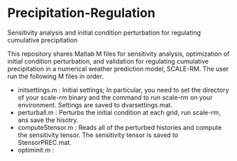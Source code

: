# Precipitation-Regulation
Sensitivity analysis and initial condition perturbation for regulating cumulative precipitation

This repository shares Matlab M files for sensitivity analysis, optimization of initial condition perturbation, and validation for regulating cumulative precipitation in a numerical weather prediction model, SCALE-RM. The user run the following M files in order. 
- initsettings.m : Initial settings; In particular, you need to set the directory of your scale-rm binary and the command to run scale-rm on your environment. Settings are saved to dvarsettings.mat. 
- perturball.m : Perturbs the initial condition at each grid, run scale-rm, ans save the hisotry. 
- computeStensor.m : Reads all of the perturbed histories and compute the sensitivity tensor. The sensitivity tensor is saved to StensorPREC.mat. 
- optiminit.m :

